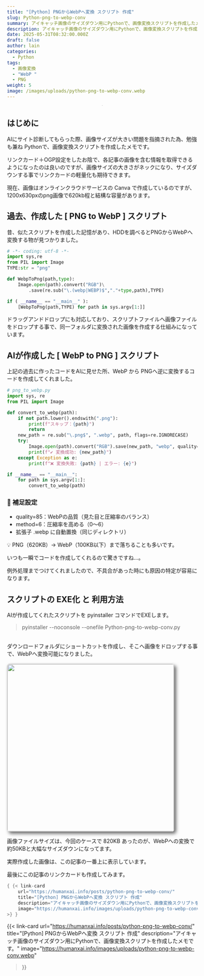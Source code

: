 ```yaml
---
title: "[Python] PNGからWebPへ変換 スクリプト 作成"
slug: Python-png-to-webp-conv
summary: アイキャッチ画像のサイズダウン用にPythonで、画像変換スクリプトを作成したメモです。
description: アイキャッチ画像のサイズダウン用にPythonで、画像変換スクリプトを作成したメモです。
date: 2025-05-31T08:32:00.000Z
draft: false
author: lain
categories:
  - Python
tags:
  - 画像変換
  - "WebP "
  - PNG
weight: 5
image: /images/uploads/python-png-to-webp-conv.webp
---
```

<center>
<img src="/images/uploads/Python-png-to-webp-conv.webp" alt=""  loading="lazy" decoding="async" style="max-width:80%; height:auto; border:1px solid #ccc; border-radius:6px; " />
</center>

## はじめに

AIにサイト診断してもらった際、画像サイズが大きい問題を指摘された為、勉強も兼ね Pythonで、画像変換スクリプトを作成したメモです。

リンクカード＋OGP設定をしたお陰で、各記事の画像を含む情報を取得できるようになったのは良いのですが、画像サイズの大きさがネックになり、サイズダウンする事でリンクカードの軽量化も期待できます。

現在、画像はオンラインクラウドサービスの Canva で作成しているのですが、1200x630pxのpng画像で620kb程と結構な容量があります。

## 過去、作成した \[ PNG to WebP ] スクリプト

昔、似たスクリプトを作成した記憶があり、HDDを調べるとPNGからWebPへ変換する物が見つかりました。

```python
# -*- coding: utf-8 -*-
import sys,re
from PIL import Image
TYPE:str = "png"

def WebpToPng(path,type):
    Image.open(path).convert("RGB")\
        .save(re.sub("\.(webp|WEBP)$","."+type,path),TYPE)

if ( __name__ == "__main__" ):
    [WebpToPng(path,TYPE) for path in sys.argv[1:]]
```

ドラッグアンドドロップにも対応しており、スクリプトファイルへ画像ファイルをドロップする事で、同一フォルダに変換された画像を作成する仕組みになっています。

## AIが作成した \[ WebP to PNG ] スクリプト

上記の過去に作ったコードをAIに見せた所、WebP から PNGへ逆に変換するコードを作成してくれました。

```python
# png_to_webp.py
import sys, re
from PIL import Image

def convert_to_webp(path):
    if not path.lower().endswith(".png"):
        print(f"スキップ：{path}")
        return
    new_path = re.sub("\.png$", ".webp", path, flags=re.IGNORECASE)
    try:
        Image.open(path).convert("RGB").save(new_path, "webp", quality=85, method=6)
        print(f"✔ 変換成功: {new_path}")
    except Exception as e:
        print(f"❌ 変換失敗: {path} | エラー: {e}")

if __name__ == "__main__":
    for path in sys.argv[1:]:
        convert_to_webp(path)
```

### 🔧 補足設定
- quality=85：WebPの品質（見た目と圧縮率のバランス）
- method=6：圧縮率を高める（0〜6）
- 拡張子 .webp に自動置換（同じディレクトリ）

💡 PNG（620KB）→ WebP（100KB以下）まで落ちることも多いです。



いつも一瞬でコードを作成してくれるので驚きですね…。

例外処理までつけてくれましたので、不具合があった時にも原因の特定が容易になります。


## スクリプトの EXE化 と 利用方法

AIが作成してくれたスクリプトを pyinstaller コマンドでEXEします。

> pyinstaller --noconsole --onefile Python-png-to-webp-conv.py 

<br>
ダウンロードフォルダにショートカットを作成し、そこへ画像をドロップする事で、WebPへ変換可能になりました。<br>
<br>
 <a href="/images/uploads/png-to-webp-conv.jpg" target="_blank">
<img src="/images/uploads/png-to-webp-conv.jpg" alt=""  loading="lazy" decoding="async" style="width:440px; height:auto; border:1px solid #ccc; border-radius:6px; box-shadow: 5px 5px 10px #666" />
</a>


画像ファイルサイズは、今回のケースで 820KB あったのが、WebPへの変換で 約50KBと大幅なサイズダウンになってます。


実際作成した画像は、この記事の一番上に表示しています。

最後にこの記事のリンクカードも作成してみます。

```Go
{ {< link-card
    url="https://humanxai.info/posts/python-png-to-webp-conv/"
    title="[Python] PNGからWebPへ変換 スクリプト 作成"
    description="アイキャッチ画像のサイズダウン用にPythonで、画像変換スクリプトを作成したメモです。"
    image="https://humanxai.info/images/uploads/python-png-to-webp-conv.webp"
>} }
```

{{< link-card
    url="https://humanxai.info/posts/python-png-to-webp-conv/"
    title="[Python] PNGからWebPへ変換 スクリプト 作成"
    description="アイキャッチ画像のサイズダウン用にPythonで、画像変換スクリプトを作成したメモです。"
    image="https://humanxai.info/images/uploads/python-png-to-webp-conv.webp"
>}}
